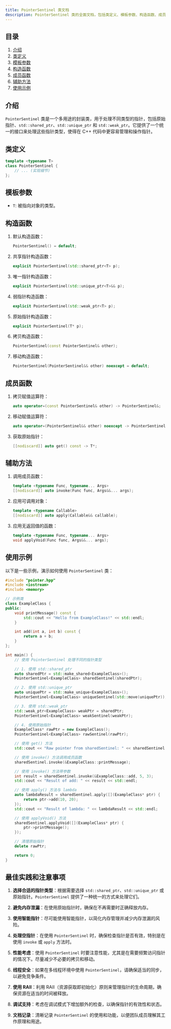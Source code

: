 ```yaml
---
title: PointerSentinel 类文档
description: PointerSentinel 类的全面文档，包括类定义、模板参数、构造函数、成员函数、辅助方法和使用示例，用于管理 C++ 中的各种指针类型。
---
```


## 目录

1. [介绍](#介绍)
2. [类定义](#类定义)
3. [模板参数](#模板参数)
4. [构造函数](#构造函数)
5. [成员函数](#成员函数)
6. [辅助方法](#辅助方法)
7. [使用示例](#使用示例)

## 介绍

`PointerSentinel` 类是一个多用途的封装类，用于处理不同类型的指针，包括原始指针、`std::shared_ptr`、`std::unique_ptr` 和 `std::weak_ptr`。它提供了一个统一的接口来处理这些指针类型，使得在 C++ 代码中更容易管理和操作指针。

## 类定义

```cpp
template <typename T>
class PointerSentinel {
    // ... (实现细节)
};
```

## 模板参数

- `T`: 被指向对象的类型。

## 构造函数

1. 默认构造函数：

   ```cpp
   PointerSentinel() = default;
   ```

2. 共享指针构造函数：

   ```cpp
   explicit PointerSentinel(std::shared_ptr<T> p);
   ```

3. 唯一指针构造函数：

   ```cpp
   explicit PointerSentinel(std::unique_ptr<T>&& p);
   ```

4. 弱指针构造函数：

   ```cpp
   explicit PointerSentinel(std::weak_ptr<T> p);
   ```

5. 原始指针构造函数：

   ```cpp
   explicit PointerSentinel(T* p);
   ```

6. 拷贝构造函数：

   ```cpp
   PointerSentinel(const PointerSentinel& other);
   ```

7. 移动构造函数：

   ```cpp
   PointerSentinel(PointerSentinel&& other) noexcept = default;
   ```

## 成员函数

1. 拷贝赋值运算符：

   ```cpp
   auto operator=(const PointerSentinel& other) -> PointerSentinel&;
   ```

2. 移动赋值运算符：

   ```cpp
   auto operator=(PointerSentinel&& other) noexcept -> PointerSentinel& = default;
   ```

3. 获取原始指针：

   ```cpp
   [[nodiscard]] auto get() const -> T*;
   ```

## 辅助方法

1. 调用成员函数：

   ```cpp
   template <typename Func, typename... Args>
   [[nodiscard]] auto invoke(Func func, Args&&... args);
   ```

2. 应用可调用对象：

   ```cpp
   template <typename Callable>
   [[nodiscard]] auto apply(Callable&& callable);
   ```

3. 应用无返回值的函数：

   ```cpp
   template <typename Func, typename... Args>
   void applyVoid(Func func, Args&&... args);
   ```

## 使用示例

以下是一些示例，演示如何使用 `PointerSentinel` 类：

```cpp
#include "pointer.hpp"
#include <iostream>
#include <memory>

// 示例类
class ExampleClass {
public:
    void printMessage() const {
        std::cout << "Hello from ExampleClass!" << std::endl;
    }

    int add(int a, int b) const {
        return a + b;
    }
};

int main() {
    // 使用 PointerSentinel 处理不同的指针类型

    // 1. 使用 std::shared_ptr
    auto sharedPtr = std::make_shared<ExampleClass>();
    PointerSentinel<ExampleClass> sharedSentinel(sharedPtr);

    // 2. 使用 std::unique_ptr
    auto uniquePtr = std::make_unique<ExampleClass>();
    PointerSentinel<ExampleClass> uniqueSentinel(std::move(uniquePtr));

    // 3. 使用 std::weak_ptr
    std::weak_ptr<ExampleClass> weakPtr = sharedPtr;
    PointerSentinel<ExampleClass> weakSentinel(weakPtr);

    // 4. 使用原始指针
    ExampleClass* rawPtr = new ExampleClass();
    PointerSentinel<ExampleClass> rawSentinel(rawPtr);

    // 使用 get() 方法
    std::cout << "Raw pointer from sharedSentinel: " << sharedSentinel.get() << std::endl;

    // 使用 invoke() 方法调用成员函数
    sharedSentinel.invoke(&ExampleClass::printMessage);

    // 使用 invoke() 方法带参数
    int result = sharedSentinel.invoke(&ExampleClass::add, 5, 3);
    std::cout << "Result of add: " << result << std::endl;

    // 使用 apply() 方法与 lambda
    auto lambdaResult = sharedSentinel.apply([](ExampleClass* ptr) {
        return ptr->add(10, 20);
    });
    std::cout << "Result of lambda: " << lambdaResult << std::endl;

    // 使用 applyVoid() 方法
    sharedSentinel.applyVoid([](ExampleClass* ptr) {
        ptr->printMessage();
    });

    // 清理原始指针
    delete rawPtr;

    return 0;
}
```

## 最佳实践和注意事项

1. **选择合适的指针类型**：根据需要选择 `std::shared_ptr`、`std::unique_ptr` 或原始指针。`PointerSentinel` 提供了一种统一的方式来处理它们。

2. **避免内存泄漏**：在使用原始指针时，确保在不再需要时正确释放内存。

3. **使用智能指针**：尽可能使用智能指针，以简化内存管理并减少内存泄漏的风险。

4. **处理空指针**：在使用 `PointerSentinel` 时，确保检查指针是否有效，特别是在使用 `invoke` 或 `apply` 方法时。

5. **性能考虑**：使用 `PointerSentinel` 时要注意性能，尤其是在需要频繁访问指针的情况下。尽量减少不必要的拷贝和移动。

6. **线程安全**：如果在多线程环境中使用 `PointerSentinel`，请确保适当的同步，以避免竞争条件。

7. **使用 RAII**：利用 RAII（资源获取即初始化）原则来管理指针的生命周期，确保资源在适当的时间被释放。

8. **调试支持**：考虑在调试模式下增加额外的检查，以确保指针的有效性和状态。

9. **文档记录**：清晰记录 `PointerSentinel` 的使用和功能，以便团队成员理解其工作原理和用途。
